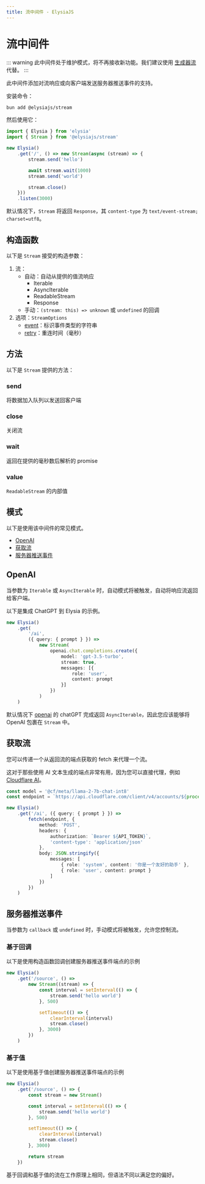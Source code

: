 ```yaml
---
title: 流中间件 - ElysiaJS
---
```


# 流中间件

::: warning
此中间件处于维护模式，将不再接收新功能。我们建议使用 [生成器流](/essential/handler#stream) 代替。
:::

此中间件添加对流响应或向客户端发送服务器推送事件的支持。

安装命令：
```bash
bun add @elysiajs/stream
```

然后使用它：
```typescript
import { Elysia } from 'elysia'
import { Stream } from '@elysiajs/stream'

new Elysia()
    .get('/', () => new Stream(async (stream) => {
        stream.send('hello')

        await stream.wait(1000)
        stream.send('world')

        stream.close()
    }))
    .listen(3000)
```

默认情况下，`Stream` 将返回 `Response`，其 `content-type` 为 `text/event-stream; charset=utf8`。

## 构造函数
以下是 `Stream` 接受的构造参数：
1. 流：
    - 自动：自动从提供的值流响应
        - Iterable
        - AsyncIterable
        - ReadableStream
        - Response
    - 手动：`(stream: this) => unknown` 或 `undefined` 的回调
2. 选项：`StreamOptions`
    - [event](https://developer.mozilla.org/en-US/docs/Web/API/Server-sent_events/Using_server-sent_events#event)：标识事件类型的字符串
    - [retry](https://developer.mozilla.org/en-US/docs/Web/API/Server-sent_events/Using_server-sent_events#retry)：重连时间（毫秒）

## 方法
以下是 `Stream` 提供的方法：

### send
将数据加入队列以发送回客户端

### close
关闭流

### wait
返回在提供的毫秒数后解析的 promise

### value
`ReadableStream` 的内部值

## 模式
以下是使用该中间件的常见模式。
- [OpenAI](#openai)
- [获取流](#fetch-stream)
- [服务器推送事件](#server-sent-event)

## OpenAI
当参数为 `Iterable` 或 `AsyncIterable` 时，自动模式将被触发，自动将响应流返回给客户端。

以下是集成 ChatGPT 到 Elysia 的示例。

```ts
new Elysia()
    .get(
        '/ai',
        ({ query: { prompt } }) =>
            new Stream(
                openai.chat.completions.create({
                    model: 'gpt-3.5-turbo',
                    stream: true,
                    messages: [{
                        role: 'user',
                        content: prompt
                    }]
                })
            )
    )
```

默认情况下 [openai](https://npmjs.com/package/openai) 的 chatGPT 完成返回 `AsyncIterable`，因此您应该能够将 OpenAI 包裹在 `Stream` 中。

## 获取流
您可以传递一个从返回流的端点获取的 fetch 来代理一个流。

这对于那些使用 AI 文本生成的端点非常有用，因为您可以直接代理，例如 [Cloudflare AI](https://developers.cloudflare.com/workers-ai/models/llm/#examples---chat-style-with-system-prompt-preferred)。
```ts
const model = '@cf/meta/llama-2-7b-chat-int8'
const endpoint = `https://api.cloudflare.com/client/v4/accounts/${process.env.ACCOUNT_ID}/ai/run/${model}`

new Elysia()
    .get('/ai', ({ query: { prompt } }) =>
        fetch(endpoint, {
            method: 'POST',
            headers: {
                authorization: `Bearer ${API_TOKEN}`,
                'content-type': 'application/json'
            },
            body: JSON.stringify({
                messages: [
                    { role: 'system', content: '你是一个友好的助手' },
                    { role: 'user', content: prompt }
                ]
            })
        })
    )
```

## 服务器推送事件
当参数为 `callback` 或 `undefined` 时，手动模式将被触发，允许您控制流。

### 基于回调
以下是使用构造函数回调创建服务器推送事件端点的示例

```ts
new Elysia()
    .get('/source', () =>
        new Stream((stream) => {
            const interval = setInterval(() => {
                stream.send('hello world')
            }, 500)

            setTimeout(() => {
                clearInterval(interval)
                stream.close()
            }, 3000)
        })
    )
```

### 基于值
以下是使用基于值创建服务器推送事件端点的示例

```ts
new Elysia()
    .get('/source', () => {
        const stream = new Stream()

        const interval = setInterval(() => {
            stream.send('hello world')
        }, 500)

        setTimeout(() => {
            clearInterval(interval)
            stream.close()
        }, 3000)

        return stream
    })
```

基于回调和基于值的流在工作原理上相同，但语法不同以满足您的偏好。